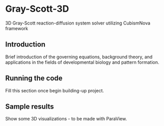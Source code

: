 # Gray-Scott-3D
3D Gray-Scott reaction-diffusion system solver utilizing CubismNova framework

## Introduction 
Brief introduction of the governing equations, background theory, and 
applications in the fields of developmental biology and pattern formation. 

## Running the code
Fill this section once begin building-up project. 

## Sample results
Show some 3D visualizations - to be made with ParaView.
